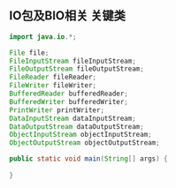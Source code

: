 <style>
pre code.hljs{display:block;overflow-x:auto;padding:1em}code.hljs{padding:3px 5px}.hljs{color:#abb2bf;background:#282c34}.hljs-comment,.hljs-quote{color:#5c6370;font-style:italic}.hljs-doctag,.hljs-formula,.hljs-keyword{color:#c678dd}.hljs-deletion,.hljs-name,.hljs-section,.hljs-selector-tag,.hljs-subst{color:#e06c75}.hljs-literal{color:#56b6c2}.hljs-addition,.hljs-attribute,.hljs-meta .hljs-string,.hljs-regexp,.hljs-string{color:#98c379}.hljs-attr,.hljs-number,.hljs-selector-attr,.hljs-selector-class,.hljs-selector-pseudo,.hljs-template-variable,.hljs-type,.hljs-variable{color:#d19a66}.hljs-bullet,.hljs-link,.hljs-meta,.hljs-selector-id,.hljs-symbol,.hljs-title{color:#61aeee}.hljs-built_in,.hljs-class .hljs-title,.hljs-title.class_{color:#e6c07b}.hljs-emphasis{font-style:italic}.hljs-strong{font-weight:700}.hljs-link{text-decoration:underline}
</style>
<script src="highlight.min.js"></script>
<script src="test.js"></script>


## IO包及BIO相关 关键类

```java
import java.io.*;

File file;
FileInputStream fileInputStream;
FileOutputStream fileOutputStream;
FileReader fileReader;
FileWriter fileWriter;
BufferedReader bufferedReader;
BufferedWriter bufferedWriter;
PrintWriter printWriter;
DataInputStream dataInputStream;
DataOutputStream dataOutputStream;
ObjectInputStream objectInputStream;
ObjectOutputStream objectOutputStream;

public static void main(String[] args) {
    
}
```
